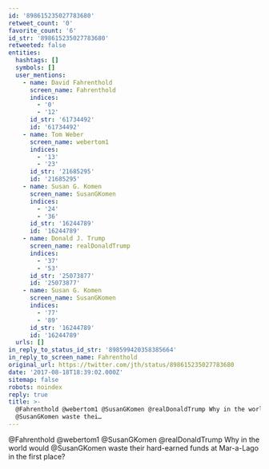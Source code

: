 ```yaml
---
id: '898615235027783680'
retweet_count: '0'
favorite_count: '6'
id_str: '898615235027783680'
retweeted: false
entities:
  hashtags: []
  symbols: []
  user_mentions:
    - name: David Fahrenthold
      screen_name: Fahrenthold
      indices:
        - '0'
        - '12'
      id_str: '61734492'
      id: '61734492'
    - name: Tom Weber
      screen_name: webertom1
      indices:
        - '13'
        - '23'
      id_str: '21685295'
      id: '21685295'
    - name: Susan G. Komen
      screen_name: SusanGKomen
      indices:
        - '24'
        - '36'
      id_str: '16244789'
      id: '16244789'
    - name: Donald J. Trump
      screen_name: realDonaldTrump
      indices:
        - '37'
        - '53'
      id_str: '25073877'
      id: '25073877'
    - name: Susan G. Komen
      screen_name: SusanGKomen
      indices:
        - '77'
        - '89'
      id_str: '16244789'
      id: '16244789'
  urls: []
in_reply_to_status_id_str: '898599420358385664'
in_reply_to_screen_name: Fahrenthold
original_url: https://twitter.com/jth/status/898615235027783680
date: '2017-08-18T18:39:02.000Z'
sitemap: false
robots: noindex
reply: true
title: >-
  @Fahrenthold @webertom1 @SusanGKomen @realDonaldTrump Why in the world would
  @SusanGKomen waste thei…
---
```


@Fahrenthold @webertom1 @SusanGKomen @realDonaldTrump Why in the world would @SusanGKomen waste their hard-earned funds at Mar-a-Lago in the first place?